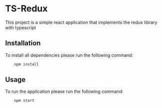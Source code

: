 # TS-Redux

This project is a simple react application that implements the redux library with typescript

## Installation

To install all dependencies please run the following command:

```bash
    npm install
```

## Usage

To run the application please run the following command:

```bash
    npm start
```
